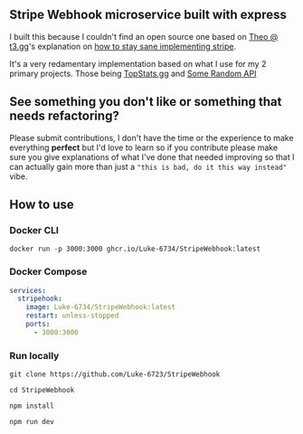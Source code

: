 ## Stripe Webhook microservice built with express

I built this because I couldn't find an open source one based on [Theo @ t3.gg](https://t3.gg)'s explanation on [how to stay sane implementing stripe](https://github.com/t3dotgg/stripe-recommendations).

It's a very redamentary implementation based on what I use for my 2 primary projects. Those being [TopStats.gg](https://topstats.gg) and [Some Random API](https://some-random-api.com)

## See something you don't like or something that needs refactoring?

Please submit contributions, I don't have the time or the experience to make everything **perfect** but I'd love to learn so if you contribute please make sure you give explanations of what I've done that needed improving so that I can actually gain more than just a `"this is bad, do it this way instead"` vibe.

## How to use

### Docker CLI

```cli
docker run -p 3000:3000 ghcr.io/Luke-6734/StripeWebhook:latest
```

### Docker Compose

```yml
services:
  stripehook:
    image: Luke-6734/StripeWebhook:latest
    restart: unless-stopped
    ports:
      - 3000:3000
```

### Run locally

```cli
git clone https://github.com/Luke-6723/StripeWebhook

cd StripeWebhook

npm install

npm run dev
```